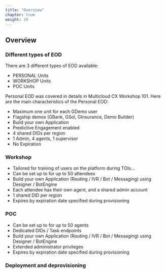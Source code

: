 ```yaml
---
title: "Overview"
chapter: true
weight: 10
---
```


## Overview

### Different types of EOD

There are 3 different types of EOD available:
   - PERSONAL Units
   - WORKSHOP Units
   - POC Units

Personal EOD was covered in details in Multicloud CX Workshop 101.
Here are the main characteristics of the Personal EOD:

- Maximum one unit for each GDemo user
- Flagship demos (GBank, GSol, GInsurance, Demo Builder)
- Build your own Application 
- Predictive Engagement enabled
- 4 shared DIDs per region
- 1 Admin, 4 agents, 1 supervisor
- No Expiration


### Workshop


- Tailored for training of users on the platform during TOIs...
- Can be set up to for up to 50 attendees
- Build your own Application (Routing / IVR / Bot / Messaging) using Designer / BotEngine
- Each attendee has their own agent, and a shared admin account
- 1 shared DID per region
- Expires by expiration date specified during provisioning


### POC


- Can be set up to for up to 50 agents
- Dedicated DIDs / Task endpoints
- Build your own Application (Routing / IVR / Bot / Messaging) using Designer / BotEngine
- Extended administrator privileges
- Expires by expiration date specified during provisioning

### Deployment and deprovisioning
